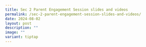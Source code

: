 ```yaml
---
title: Sec 2 Parent Engagement Session slides and videos
permalink: /sec-2-parent-engagement-session-slides-and-videos/
date: 2024-08-02
layout: post
description: ""
image: ""
variant: tiptap
---
```

